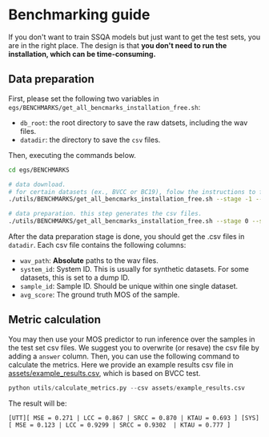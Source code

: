 # Benchmarking guide

If you don't want to train SSQA models but just want to get the test sets, you are in the right place.
The design is that **you don't need to run the installation, which can be time-consuming.**

## Data preparation

First, please set the following two variables in `egs/BENCHMARKS/get_all_bencmarks_installation_free.sh`:
- `db_root`: the root directory to save the raw datsets, including the wav files.
- `datadir`: the directory to save the `csv` files.

Then, executing the commands below.

```bash
cd egs/BENCHMARKS

# data download.
# for certain datasets (ex., BVCC or BC19), folow the instructions to finish downloading.
./utils/BENCHMARKS/get_all_bencmarks_installation_free.sh --stage -1 --stop_stage -1

# data preparation. this step generates the csv files.
./utils/BENCHMARKS/get_all_bencmarks_installation_free.sh --stage 0 --stop_stage 0
```

After the data preparation stage is done, you should get the .csv files in `datadir`. Each csv file contains the following columns:

- `wav_path`: **Absolute** paths to the wav files.
- `system_id`: System ID. This is usually for synthetic datasets. For some datasets, this is set to a dump ID.
- `sample_id`: Sample ID. Should be unique within one single dataset.
- `avg_score`: The ground truth MOS of the sample.

## Metric calculation

You may then use your MOS predictor to run inference over the samples in the test set csv files. We suggest you to overwrite (or resave) the csv file by adding a ``answer`` column. Then, you can use the following command to calculate the metrics. Here we provide an example results csv file in [assets/example_results.csv](../assets/example_results.csv), which is based on BVCC test.

```python
python utils/calculate_metrics.py --csv assets/example_results.csv
```

The result will be:

```
[UTT][ MSE = 0.271 | LCC = 0.867 | SRCC = 0.870 | KTAU = 0.693 ] [SYS][ MSE = 0.123 | LCC = 0.9299 | SRCC = 0.9302  | KTAU = 0.777 ]
```